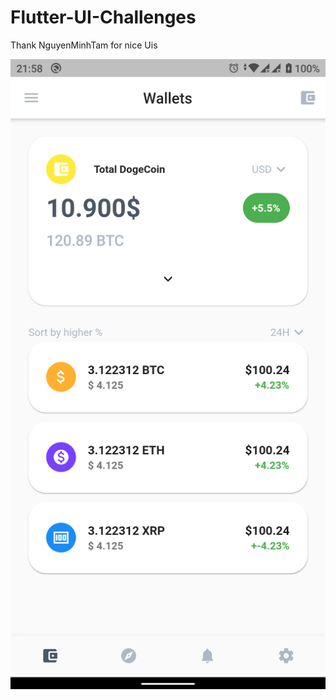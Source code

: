 # Flutter-UI-Challenges
Thank NguyenMinhTam for nice Uis

![Alt text](images/day-1/main.png?raw=true "Day 1 Main")